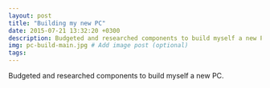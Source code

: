 ```yaml
---
layout: post
title: "Building my new PC"
date: 2015-07-21 13:32:20 +0300
description: Budgeted and researched components to build myself a new PC.  # Add post description (optional)
img: pc-build-main.jpg # Add image post (optional)
tags:
---
```


Budgeted and researched components to build myself a new PC.